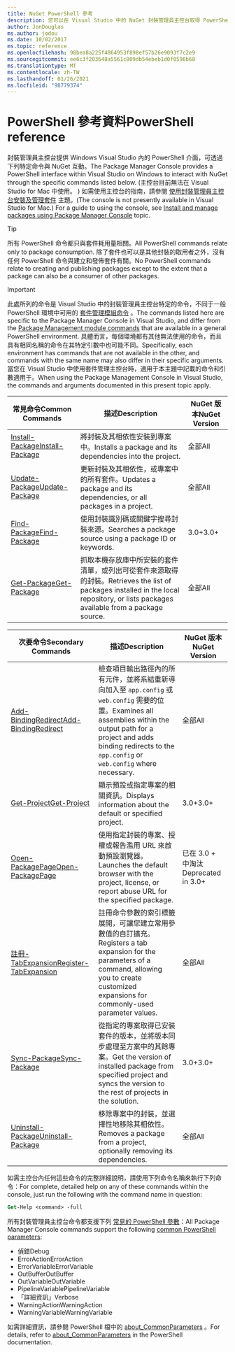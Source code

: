 ```yaml
---
title: NuGet PowerShell 參考
description: 您可以在 Visual Studio 中的 NuGet 封裝管理員主控台取得 PowerShell 命令的完整參考。
author: JonDouglas
ms.author: jodou
ms.date: 10/02/2017
ms.topic: reference
ms.openlocfilehash: 98bea8a225f4864953f898ef57b26e9093f7c2e9
ms.sourcegitcommit: ee6c3f203648a5561c809db54ebeb1d0f0598b68
ms.translationtype: MT
ms.contentlocale: zh-TW
ms.lasthandoff: 01/26/2021
ms.locfileid: "98779374"
---
```

# <a name="powershell-reference"></a><span data-ttu-id="fcb5f-103">PowerShell 參考資料</span><span class="sxs-lookup"><span data-stu-id="fcb5f-103">PowerShell reference</span></span>

<span data-ttu-id="fcb5f-104">封裝管理員主控台提供 Windows Visual Studio 內的 PowerShell 介面，可透過下列特定命令與 NuGet 互動。</span><span class="sxs-lookup"><span data-stu-id="fcb5f-104">The Package Manager Console provides a PowerShell interface within Visual Studio on Windows to interact with NuGet through the specific commands listed below.</span></span> <span data-ttu-id="fcb5f-105"> (主控台目前無法在 Visual Studio for Mac 中使用。 ) 如需使用主控台的指南，請參閱 [使用封裝管理員主控台安裝及管理套件](../consume-packages/install-use-packages-powershell.md) 主題。</span><span class="sxs-lookup"><span data-stu-id="fcb5f-105">(The console is not presently available in Visual Studio for Mac.) For a guide to using the console, see [Install and manage packages using Package Manager Console](../consume-packages/install-use-packages-powershell.md) topic.</span></span>

> [!Tip]
> <span data-ttu-id="fcb5f-106">所有 PowerShell 命令都只與套件耗用量相關。</span><span class="sxs-lookup"><span data-stu-id="fcb5f-106">All PowerShell commands relate only to package consumption.</span></span> <span data-ttu-id="fcb5f-107">除了套件也可以是其他封裝的取用者之外，沒有任何 PowerShell 命令與建立和發佈套件有關。</span><span class="sxs-lookup"><span data-stu-id="fcb5f-107">No PowerShell commands relate to creating and publishing packages except to the extent that a package can also be a consumer of other packages.</span></span>

> [!Important]
> <span data-ttu-id="fcb5f-108">此處所列的命令是 Visual Studio 中的封裝管理員主控台特定的命令，不同于一般 PowerShell 環境中可用的 [套件管理模組命令](/powershell/module/packagemanagement/?view=powershell-6) 。</span><span class="sxs-lookup"><span data-stu-id="fcb5f-108">The commands listed here are specific to the Package Manager Console in Visual Studio, and differ from the [Package Management module commands](/powershell/module/packagemanagement/?view=powershell-6) that are available in a general PowerShell environment.</span></span> <span data-ttu-id="fcb5f-109">具體而言，每個環境都有其他無法使用的命令，而且具有相同名稱的命令在其特定引數中也可能不同。</span><span class="sxs-lookup"><span data-stu-id="fcb5f-109">Specifically, each environment has commands that are not available in the other, and commands with the same name may also differ in their specific arguments.</span></span> <span data-ttu-id="fcb5f-110">當您在 Visual Studio 中使用套件管理主控台時，適用于本主題中記載的命令和引數適用于。</span><span class="sxs-lookup"><span data-stu-id="fcb5f-110">When using the Package Management Console in Visual Studio, the commands and arguments documented in this present topic apply.</span></span>

| <span data-ttu-id="fcb5f-111">常見命令</span><span class="sxs-lookup"><span data-stu-id="fcb5f-111">Common Commands</span></span> | <span data-ttu-id="fcb5f-112">描述</span><span class="sxs-lookup"><span data-stu-id="fcb5f-112">Description</span></span> | <span data-ttu-id="fcb5f-113">NuGet 版本</span><span class="sxs-lookup"><span data-stu-id="fcb5f-113">NuGet Version</span></span> |
| --- | --- | --- |
| [<span data-ttu-id="fcb5f-114">Install-Package</span><span class="sxs-lookup"><span data-stu-id="fcb5f-114">Install-Package</span></span>](ps-reference/ps-ref-install-package.md) | <span data-ttu-id="fcb5f-115">將封裝及其相依性安裝到專案中。</span><span class="sxs-lookup"><span data-stu-id="fcb5f-115">Installs a package and its dependencies into the project.</span></span> | <span data-ttu-id="fcb5f-116">全部</span><span class="sxs-lookup"><span data-stu-id="fcb5f-116">All</span></span> |
| [<span data-ttu-id="fcb5f-117">Update-Package</span><span class="sxs-lookup"><span data-stu-id="fcb5f-117">Update-Package</span></span>](ps-reference/ps-ref-update-package.md) | <span data-ttu-id="fcb5f-118">更新封裝及其相依性，或專案中的所有套件。</span><span class="sxs-lookup"><span data-stu-id="fcb5f-118">Updates a package and its dependencies, or all packages in a project.</span></span> | <span data-ttu-id="fcb5f-119">全部</span><span class="sxs-lookup"><span data-stu-id="fcb5f-119">All</span></span> |
| [<span data-ttu-id="fcb5f-120">Find-Package</span><span class="sxs-lookup"><span data-stu-id="fcb5f-120">Find-Package</span></span>](ps-reference/ps-ref-find-package.md) | <span data-ttu-id="fcb5f-121">使用封裝識別碼或關鍵字搜尋封裝來源。</span><span class="sxs-lookup"><span data-stu-id="fcb5f-121">Searches a package source using a package ID or keywords.</span></span> | <span data-ttu-id="fcb5f-122">3.0+</span><span class="sxs-lookup"><span data-stu-id="fcb5f-122">3.0+</span></span> |
| [<span data-ttu-id="fcb5f-123">Get-Package</span><span class="sxs-lookup"><span data-stu-id="fcb5f-123">Get-Package</span></span>](ps-reference/ps-ref-get-package.md) | <span data-ttu-id="fcb5f-124">抓取本機存放庫中所安裝的套件清單，或列出可從套件來源取得的封裝。</span><span class="sxs-lookup"><span data-stu-id="fcb5f-124">Retrieves the list of packages installed in the local repository, or lists packages available from a package source.</span></span> | <span data-ttu-id="fcb5f-125">全部</span><span class="sxs-lookup"><span data-stu-id="fcb5f-125">All</span></span> |

| <span data-ttu-id="fcb5f-126">次要命令</span><span class="sxs-lookup"><span data-stu-id="fcb5f-126">Secondary Commands</span></span> | <span data-ttu-id="fcb5f-127">描述</span><span class="sxs-lookup"><span data-stu-id="fcb5f-127">Description</span></span> | <span data-ttu-id="fcb5f-128">NuGet 版本</span><span class="sxs-lookup"><span data-stu-id="fcb5f-128">NuGet Version</span></span> |
| --- | --- | --- |
| [<span data-ttu-id="fcb5f-129">Add-BindingRedirect</span><span class="sxs-lookup"><span data-stu-id="fcb5f-129">Add-BindingRedirect</span></span>](ps-reference/ps-ref-add-bindingredirect.md) | <span data-ttu-id="fcb5f-130">檢查項目輸出路徑內的所有元件，並將系結重新導向加入至 `app.config` 或 `web.config` 需要的位置。</span><span class="sxs-lookup"><span data-stu-id="fcb5f-130">Examines all assemblies within the output path for a project and adds binding redirects to the `app.config` or `web.config` where necessary.</span></span> | <span data-ttu-id="fcb5f-131">全部</span><span class="sxs-lookup"><span data-stu-id="fcb5f-131">All</span></span> |
| [<span data-ttu-id="fcb5f-132">Get-Project</span><span class="sxs-lookup"><span data-stu-id="fcb5f-132">Get-Project</span></span>](ps-reference/ps-ref-get-project.md) | <span data-ttu-id="fcb5f-133">顯示預設或指定專案的相關資訊。</span><span class="sxs-lookup"><span data-stu-id="fcb5f-133">Displays information about the default or specified project.</span></span> | <span data-ttu-id="fcb5f-134">3.0+</span><span class="sxs-lookup"><span data-stu-id="fcb5f-134">3.0+</span></span> |
| [<span data-ttu-id="fcb5f-135">Open-PackagePage</span><span class="sxs-lookup"><span data-stu-id="fcb5f-135">Open-PackagePage</span></span>](ps-reference/ps-ref-open-packagepage.md) | <span data-ttu-id="fcb5f-136">使用指定封裝的專案、授權或報告濫用 URL 來啟動預設瀏覽器。</span><span class="sxs-lookup"><span data-stu-id="fcb5f-136">Launches the default browser with the project, license, or report abuse URL for the specified package.</span></span> | <span data-ttu-id="fcb5f-137">已在 3.0 + 中淘汰</span><span class="sxs-lookup"><span data-stu-id="fcb5f-137">Deprecated in 3.0+</span></span> |
| [<span data-ttu-id="fcb5f-138">註冊-TabExpansion</span><span class="sxs-lookup"><span data-stu-id="fcb5f-138">Register-TabExpansion</span></span>](ps-reference/ps-ref-register-tabexpansion.md) | <span data-ttu-id="fcb5f-139">註冊命令參數的索引標籤展開，可讓您建立常用參數值的自訂擴充。</span><span class="sxs-lookup"><span data-stu-id="fcb5f-139">Registers a tab expansion for the parameters of a command, allowing you to create customized expansions for commonly-used parameter values.</span></span> | <span data-ttu-id="fcb5f-140">全部</span><span class="sxs-lookup"><span data-stu-id="fcb5f-140">All</span></span> |
| [<span data-ttu-id="fcb5f-141">Sync-Package</span><span class="sxs-lookup"><span data-stu-id="fcb5f-141">Sync-Package</span></span>](ps-reference/ps-ref-sync-package.md) | <span data-ttu-id="fcb5f-142">從指定的專案取得已安裝套件的版本，並將版本同步處理至方案中的其餘專案。</span><span class="sxs-lookup"><span data-stu-id="fcb5f-142">Get the version of installed package from specified project and syncs the version to the rest of projects in the solution.</span></span> | <span data-ttu-id="fcb5f-143">3.0+</span><span class="sxs-lookup"><span data-stu-id="fcb5f-143">3.0+</span></span> |
| [<span data-ttu-id="fcb5f-144">Uninstall-Package</span><span class="sxs-lookup"><span data-stu-id="fcb5f-144">Uninstall-Package</span></span>](ps-reference/ps-ref-uninstall-package.md) | <span data-ttu-id="fcb5f-145">移除專案中的封裝，並選擇性地移除其相依性。</span><span class="sxs-lookup"><span data-stu-id="fcb5f-145">Removes a package from a project, optionally removing its dependencies.</span></span> | <span data-ttu-id="fcb5f-146">全部</span><span class="sxs-lookup"><span data-stu-id="fcb5f-146">All</span></span> |

<span data-ttu-id="fcb5f-147">如需主控台內任何這些命令的完整詳細說明，請使用下列命令名稱來執行下列命令：</span><span class="sxs-lookup"><span data-stu-id="fcb5f-147">For complete, detailed help on any of these commands within the console, just run the following with the command name in question:</span></span>

```ps
Get-Help <command> -full
```

<span data-ttu-id="fcb5f-148">所有封裝管理員主控台命令都支援下列 [常見的 PowerShell 參數](/powershell/module/microsoft.powershell.core/about/about_commonparameters)：</span><span class="sxs-lookup"><span data-stu-id="fcb5f-148">All Package Manager Console commands support the following [common PowerShell parameters](/powershell/module/microsoft.powershell.core/about/about_commonparameters):</span></span>

- <span data-ttu-id="fcb5f-149">偵錯</span><span class="sxs-lookup"><span data-stu-id="fcb5f-149">Debug</span></span>
- <span data-ttu-id="fcb5f-150">ErrorAction</span><span class="sxs-lookup"><span data-stu-id="fcb5f-150">ErrorAction</span></span>
- <span data-ttu-id="fcb5f-151">ErrorVariable</span><span class="sxs-lookup"><span data-stu-id="fcb5f-151">ErrorVariable</span></span>
- <span data-ttu-id="fcb5f-152">OutBuffer</span><span class="sxs-lookup"><span data-stu-id="fcb5f-152">OutBuffer</span></span>
- <span data-ttu-id="fcb5f-153">OutVariable</span><span class="sxs-lookup"><span data-stu-id="fcb5f-153">OutVariable</span></span>
- <span data-ttu-id="fcb5f-154">PipelineVariable</span><span class="sxs-lookup"><span data-stu-id="fcb5f-154">PipelineVariable</span></span>
- <span data-ttu-id="fcb5f-155">「詳細資訊」</span><span class="sxs-lookup"><span data-stu-id="fcb5f-155">Verbose</span></span>
- <span data-ttu-id="fcb5f-156">WarningAction</span><span class="sxs-lookup"><span data-stu-id="fcb5f-156">WarningAction</span></span>
- <span data-ttu-id="fcb5f-157">WarningVariable</span><span class="sxs-lookup"><span data-stu-id="fcb5f-157">WarningVariable</span></span>

<span data-ttu-id="fcb5f-158">如需詳細資訊，請參閱 PowerShell 檔中的 [about_CommonParameters](/powershell/module/microsoft.powershell.core/about/about_commonparameters) 。</span><span class="sxs-lookup"><span data-stu-id="fcb5f-158">For details, refer to [about_CommonParameters](/powershell/module/microsoft.powershell.core/about/about_commonparameters) in the PowerShell documentation.</span></span>